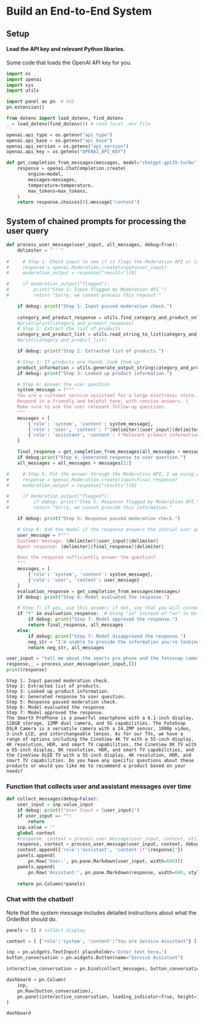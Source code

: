 # Build an End-to-End System

## Setup
#### Load the API key and relevant Python libaries.
Some code that loads the OpenAI API key for you.


```python
import os
import openai
import sys
import utils

import panel as pn  # GUI
pn.extension()

from dotenv import load_dotenv, find_dotenv
_ = load_dotenv(find_dotenv()) # read local .env file

openai.api_type = os.getenv("api_type")
openai.api_base = os.getenv("api_base")
openai.api_version = os.getenv("api_version")
openai.api_key = os.getenv("OPENAI_API_KEY")
```






<style>.bk-root, .bk-root .bk:before, .bk-root .bk:after {
  font-family: var(--jp-ui-font-size1);
  font-size: var(--jp-ui-font-size1);
  color: var(--jp-ui-font-color1);
}
</style>



```python
def get_completion_from_messages(messages, model="chatgpt-gpt35-turbo", temperature=0, max_tokens=500):
    response = openai.ChatCompletion.create(
        engine=model,
        messages=messages,
        temperature=temperature, 
        max_tokens=max_tokens, 
    )
    return response.choices[0].message["content"]
```

## System of chained prompts for processing the user query


```python
def process_user_message(user_input, all_messages, debug=True):
    delimiter = "```"
    
#     # Step 1: Check input to see if it flags the Moderation API or is a prompt injection
#     response = openai.Moderation.create(input=user_input)
#     moderation_output = response["results"][0]

#     if moderation_output["flagged"]:
#         print("Step 1: Input flagged by Moderation API.")
#         return "Sorry, we cannot process this request."

    if debug: print("Step 1: Input passed moderation check.")
    
    category_and_product_response = utils.find_category_and_product_only(user_input, utils.get_products_and_category())
    #print(print(category_and_product_response)
    # Step 2: Extract the list of products
    category_and_product_list = utils.read_string_to_list(category_and_product_response)
    #print(category_and_product_list)

    if debug: print("Step 2: Extracted list of products.")

    # Step 3: If products are found, look them up
    product_information = utils.generate_output_string(category_and_product_list)
    if debug: print("Step 3: Looked up product information.")

    # Step 4: Answer the user question
    system_message = f"""
    You are a customer service assistant for a large electronic store. \
    Respond in a friendly and helpful tone, with concise answers. \
    Make sure to ask the user relevant follow-up questions.
    """
    messages = [
        {'role': 'system', 'content': system_message},
        {'role': 'user', 'content': f"{delimiter}{user_input}{delimiter}"},
        {'role': 'assistant', 'content': f"Relevant product information:\n{product_information}"}
    ]

    final_response = get_completion_from_messages(all_messages + messages)
    if debug:print("Step 4: Generated response to user question.")
    all_messages = all_messages + messages[1:]

#     # Step 5: Put the answer through the Moderation API, I am using AzureOpenAI and and I don't have access to moderation api
#     response = openai.Moderation.create(input=final_response)
#     moderation_output = response["results"][0]

#     if moderation_output["flagged"]:
#         if debug: print("Step 5: Response flagged by Moderation API.")
#         return "Sorry, we cannot provide this information."

    if debug: print("Step 5: Response passed moderation check.")

    # Step 6: Ask the model if the response answers the initial user query well
    user_message = f"""
    Customer message: {delimiter}{user_input}{delimiter}
    Agent response: {delimiter}{final_response}{delimiter}

    Does the response sufficiently answer the question?
    """
    messages = [
        {'role': 'system', 'content': system_message},
        {'role': 'user', 'content': user_message}
    ]
    evaluation_response = get_completion_from_messages(messages)
    if debug: print("Step 6: Model evaluated the response.")

    # Step 7: If yes, use this answer; if not, say that you will connect the user to a human
    if "Y" in evaluation_response:  # Using "in" instead of "==" to be safer for model output variation (e.g., "Y." or "Yes")
        if debug: print("Step 7: Model approved the response.")
        return final_response, all_messages
    else:
        if debug: print("Step 7: Model disapproved the response.")
        neg_str = "I'm unable to provide the information you're looking for. I'll connect you with a human representative for further assistance."
        return neg_str, all_messages

user_input = "tell me about the smartx pro phone and the fotosnap camera, the dslr one. Also what tell me about your tvs"
response,_ = process_user_message(user_input,[])
print(response)
```

    Step 1: Input passed moderation check.
    Step 2: Extracted list of products.
    Step 3: Looked up product information.
    Step 4: Generated response to user question.
    Step 5: Response passed moderation check.
    Step 6: Model evaluated the response.
    Step 7: Model approved the response.
    The SmartX ProPhone is a powerful smartphone with a 6.1-inch display, 128GB storage, 12MP dual camera, and 5G capabilities. The FotoSnap DSLR Camera is a versatile camera with a 24.2MP sensor, 1080p video, 3-inch LCD, and interchangeable lenses. As for our TVs, we have a range of options including the CineView 4K TV with a 55-inch display, 4K resolution, HDR, and smart TV capabilities, the CineView 8K TV with a 65-inch display, 8K resolution, HDR, and smart TV capabilities, and the CineView OLED TV with a 55-inch display, 4K resolution, HDR, and smart TV capabilities. Do you have any specific questions about these products or would you like me to recommend a product based on your needs?
    

### Function that collects user and assistant messages over time


```python
def collect_messages(debug=False):
    user_input = inp.value_input
    if debug: print(f"User Input = {user_input}")
    if user_input == "":
        return
    inp.value = ''
    global context
    #response, context = process_user_message(user_input, context, utils.get_products_and_category(),debug=True)
    response, context = process_user_message(user_input, context, debug=False)
    context.append({'role':'assistant', 'content':f"{response}"})
    panels.append(
        pn.Row('User:', pn.pane.Markdown(user_input, width=600)))
    panels.append(
        pn.Row('Assistant:', pn.pane.Markdown(response, width=600, style={'background-color': '#F6F6F6'})))
 
    return pn.Column(*panels)
```

### Chat with the chatbot!
Note that the system message includes detailed instructions about what the OrderBot should do.


```python
panels = [] # collect display 

context = [ {'role':'system', 'content':"You are Service Assistant"} ]  

inp = pn.widgets.TextInput( placeholder='Enter text here…')
button_conversation = pn.widgets.Button(name="Service Assistant")

interactive_conversation = pn.bind(collect_messages, button_conversation)

dashboard = pn.Column(
    inp,
    pn.Row(button_conversation),
    pn.panel(interactive_conversation, loading_indicator=True, height=300),
)

dashboard
```






<div id='1002'>
  <div class="bk-root" id="1da83859-ddc7-4b29-b3a9-9b4b6f7fc6b5" data-root-id="1002"></div>
</div>
<script type="application/javascript">(function(root) {
  function embed_document(root) {
    var docs_json = {"6595baa5-0dc5-4cca-948c-a0c69d5da08b":{"defs":[{"extends":null,"module":null,"name":"ReactiveHTML1","overrides":[],"properties":[]},{"extends":null,"module":null,"name":"FlexBox1","overrides":[],"properties":[{"default":"flex-start","kind":null,"name":"align_content"},{"default":"flex-start","kind":null,"name":"align_items"},{"default":"row","kind":null,"name":"flex_direction"},{"default":"wrap","kind":null,"name":"flex_wrap"},{"default":"flex-start","kind":null,"name":"justify_content"}]},{"extends":null,"module":null,"name":"GridStack1","overrides":[],"properties":[{"default":"warn","kind":null,"name":"mode"},{"default":null,"kind":null,"name":"ncols"},{"default":null,"kind":null,"name":"nrows"},{"default":true,"kind":null,"name":"allow_resize"},{"default":true,"kind":null,"name":"allow_drag"},{"default":[],"kind":null,"name":"state"}]},{"extends":null,"module":null,"name":"click1","overrides":[],"properties":[{"default":"","kind":null,"name":"terminal_output"},{"default":"","kind":null,"name":"debug_name"},{"default":0,"kind":null,"name":"clears"}]},{"extends":null,"module":null,"name":"NotificationAreaBase1","overrides":[],"properties":[{"default":"bottom-right","kind":null,"name":"position"},{"default":0,"kind":null,"name":"_clear"}]},{"extends":null,"module":null,"name":"NotificationArea1","overrides":[],"properties":[{"default":[],"kind":null,"name":"notifications"},{"default":"bottom-right","kind":null,"name":"position"},{"default":0,"kind":null,"name":"_clear"},{"default":[{"background":"#ffc107","icon":{"className":"fas fa-exclamation-triangle","color":"white","tagName":"i"},"type":"warning"},{"background":"#007bff","icon":{"className":"fas fa-info-circle","color":"white","tagName":"i"},"type":"info"}],"kind":null,"name":"types"}]},{"extends":null,"module":null,"name":"Notification","overrides":[],"properties":[{"default":null,"kind":null,"name":"background"},{"default":3000,"kind":null,"name":"duration"},{"default":null,"kind":null,"name":"icon"},{"default":"","kind":null,"name":"message"},{"default":null,"kind":null,"name":"notification_type"},{"default":false,"kind":null,"name":"_destroyed"}]},{"extends":null,"module":null,"name":"TemplateActions1","overrides":[],"properties":[{"default":0,"kind":null,"name":"open_modal"},{"default":0,"kind":null,"name":"close_modal"}]},{"extends":null,"module":null,"name":"MaterialTemplateActions1","overrides":[],"properties":[{"default":0,"kind":null,"name":"open_modal"},{"default":0,"kind":null,"name":"close_modal"}]}],"roots":{"references":[{"attributes":{"margin":[5,10,5,10],"max_length":5000,"placeholder":"Enter text here\u2026"},"id":"1003","type":"TextInput"},{"attributes":{"icon":null,"js_event_callbacks":{"button_click":[{"id":"1008"}]},"label":"Service Assistant","margin":[5,10,5,10],"subscribed_events":["button_click"]},"id":"1005","type":"Button"},{"attributes":{"children":[{"id":"1003"},{"id":"1004"},{"id":"1006"}],"margin":[0,0,0,0],"name":"Column00110"},"id":"1002","type":"Column"},{"attributes":{"reload":false},"id":"1010","type":"panel.models.location.Location"},{"attributes":{"children":[{"id":"1007"}],"height":300,"margin":[0,0,0,0],"min_height":300,"name":"Row00108"},"id":"1006","type":"Row"},{"attributes":{"children":[{"id":"1005"}],"margin":[0,0,0,0],"name":"Row00103"},"id":"1004","type":"Row"},{"attributes":{"margin":[5,5,5,5],"name":"Str00106","text":"&lt;pre&gt; &lt;/pre&gt;"},"id":"1007","type":"panel.models.markup.HTML"},{"attributes":{"client_comm_id":"0d5d05c8186c4373844ad2fa3c536379","comm_id":"1ecd1eb844b841f481fce8f69175d286","plot_id":"1002"},"id":"1009","type":"panel.models.comm_manager.CommManager"},{"attributes":{"args":{"bidirectional":false,"properties":{"event:button_click":"loading"},"source":{"id":"1005"},"target":{"id":"1006"}},"code":"\n    if ('event:button_click'.startsWith('event:')) {\n      var value = true\n    } else {\n      var value = source['event:button_click'];\n      value = value;\n    }\n    if (typeof value !== 'boolean' || source.labels !== ['Loading']) {\n      value = true\n    }\n    var css_classes = target.css_classes.slice()\n    var loading_css = ['pn-loading', 'arc']\n    if (value) {\n      for (var css of loading_css) {\n        if (!(css in css_classes)) {\n          css_classes.push(css)\n        }\n      }\n    } else {\n     for (var css of loading_css) {\n        var index = css_classes.indexOf(css)\n        if (index > -1) {\n          css_classes.splice(index, 1)\n        }\n      }\n    }\n    target['css_classes'] = css_classes\n    ","tags":[[1656163545584,[null,"event:button_click"],[null,"loading"]]]},"id":"1008","type":"CustomJS"}],"root_ids":["1002","1009","1010"]},"title":"Bokeh Application","version":"2.4.3"}};
    var render_items = [{"docid":"6595baa5-0dc5-4cca-948c-a0c69d5da08b","root_ids":["1002"],"roots":{"1002":"1da83859-ddc7-4b29-b3a9-9b4b6f7fc6b5"}}];
    root.Bokeh.embed.embed_items_notebook(docs_json, render_items);
    for (const render_item of render_items) {
      for (const root_id of render_item.root_ids) {
	const id_el = document.getElementById(root_id)
	if (id_el.children.length && (id_el.children[0].className === 'bk-root')) {
	  const root_el = id_el.children[0]
	  root_el.id = root_el.id + '-rendered'
	}
      }
    }
  }
  if (root.Bokeh !== undefined && root.Bokeh.Panel !== undefined) {
    embed_document(root);
  } else {
    var attempts = 0;
    var timer = setInterval(function(root) {
      if (root.Bokeh !== undefined && root.Bokeh.Panel !== undefined) {
        clearInterval(timer);
        embed_document(root);
      } else if (document.readyState == "complete") {
        attempts++;
        if (attempts > 200) {
          clearInterval(timer);
          console.log("Bokeh: ERROR: Unable to run BokehJS code because BokehJS library is missing");
        }
      }
    }, 25, root)
  }
})(window);</script>




```python

```
